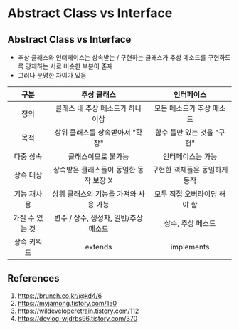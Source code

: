 # Abstract Class vs Interface

## Abstract Class vs Interface

- 추상 클래스와 인터페이스는 상속받는 / 구현하는 클래스가 추상 메소드를 구현하도록 강제하는 서로 비슷한 부분이 존재
- 그러나 분명한 차이가 있음

|      구분       |              추상 클래스               |          인터페이스           |
| :-------------: | :------------------------------------: | :---------------------------: |
|      정의       |   클래스 내 추상 메소드가 하나 이상    |   모든 메소드가 추상 메소드   |
|      목적       |    상위 클래스를 상속받아서 "확장"     |  함수 틀만 있는 것을 "구현"   |
|    다중 상속    |          클래스이므로 불가능           |       인터페이스는 가능       |
|    상속 대상    | 상속받은 클래스들이 동일한 동작 보장 X | 구현한 객체들은 동일하게 동작 |
|   기능 재사용   | 상위 클래스의 기능을 가져와 사용 가능  | 모두 직접 오버라이딩 해야 함  |
| 가질 수 있는 것 | 변수 / 상수, 생성자, 일반/추상 메소드  |       상수, 추상 메소드       |
|   상속 키워드   |                extends                 |          implements           |

## References

1. https://brunch.co.kr/@kd4/6
2. https://myjamong.tistory.com/150
3. https://wildeveloperetrain.tistory.com/112
4. https://devlog-wjdrbs96.tistory.com/370
